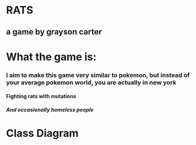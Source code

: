 # RATS
## a game by grayson carter

# What the game is:

### I aim to make this game very similar to pokemon, but instead of your average pokemon world, you are actually in new york
#### Fighting rats with mutations
##### And occasionally homeless people

# Class Diagram
